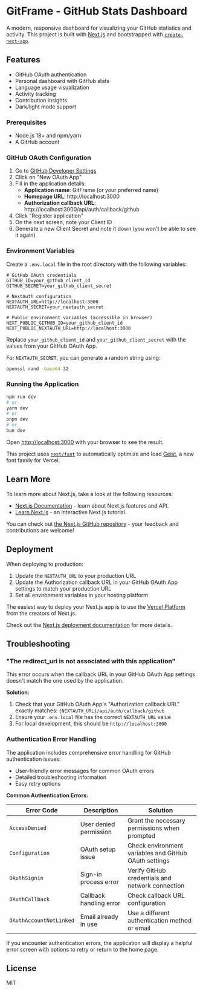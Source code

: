 # GitFrame - GitHub Stats Dashboard

A modern, responsive dashboard for visualizing your GitHub statistics and activity. This project is built with [Next.js](https://nextjs.org) and bootstrapped with [`create-next-app`](https://nextjs.org/docs/app/api-reference/cli/create-next-app).

## Features

- GitHub OAuth authentication
- Personal dashboard with GitHub stats
- Language usage visualization
- Activity tracking
- Contribution insights
- Dark/light mode support

### Prerequisites

- Node.js 18+ and npm/yarn
- A GitHub account

### GitHub OAuth Configuration

1. Go to [GitHub Developer Settings](https://github.com/settings/developers)
2. Click on "New OAuth App"
3. Fill in the application details:
   - **Application name**: GitFrame (or your preferred name)
   - **Homepage URL**: http://localhost:3000
   - **Authorization callback URL**: http://localhost:3000/api/auth/callback/github
4. Click "Register application"
5. On the next screen, note your Client ID
6. Generate a new Client Secret and note it down (you won't be able to see it again)

### Environment Variables

Create a `.env.local` file in the root directory with the following variables:

```
# GitHub OAuth credentials
GITHUB_ID=your_github_client_id
GITHUB_SECRET=your_github_client_secret

# NextAuth configuration
NEXTAUTH_URL=http://localhost:3000
NEXTAUTH_SECRET=your_nextauth_secret

# Public environment variables (accessible in browser)
NEXT_PUBLIC_GITHUB_ID=your_github_client_id
NEXT_PUBLIC_NEXTAUTH_URL=http://localhost:3000
```

Replace `your_github_client_id` and `your_github_client_secret` with the values from your GitHub OAuth App.

For `NEXTAUTH_SECRET`, you can generate a random string using:

```bash
openssl rand -base64 32
```

### Running the Application

```bash
npm run dev
# or
yarn dev
# or
pnpm dev
# or
bun dev
```

Open [http://localhost:3000](http://localhost:3000) with your browser to see the result.

This project uses [`next/font`](https://nextjs.org/docs/app/building-your-application/optimizing/fonts) to automatically optimize and load [Geist](https://vercel.com/font), a new font family for Vercel.

## Learn More

To learn more about Next.js, take a look at the following resources:

- [Next.js Documentation](https://nextjs.org/docs) - learn about Next.js features and API.
- [Learn Next.js](https://nextjs.org/learn) - an interactive Next.js tutorial.

You can check out [the Next.js GitHub repository](https://github.com/vercel/next.js) - your feedback and contributions are welcome!

## Deployment

When deploying to production:

1. Update the `NEXTAUTH_URL` to your production URL
2. Update the Authorization callback URL in your GitHub OAuth App settings to match your production URL
3. Set all environment variables in your hosting platform

The easiest way to deploy your Next.js app is to use the [Vercel Platform](https://vercel.com/new?utm_medium=default-template&filter=next.js&utm_source=create-next-app&utm_campaign=create-next-app-readme) from the creators of Next.js.

Check out the [Next.js deployment documentation](https://nextjs.org/docs/app/building-your-application/deploying) for more details.

## Troubleshooting

### "The redirect_uri is not associated with this application"

This error occurs when the callback URL in your GitHub OAuth App settings doesn't match the one used by the application.

**Solution:**
1. Check that your GitHub OAuth App's "Authorization callback URL" exactly matches: `{NEXTAUTH_URL}/api/auth/callback/github`
2. Ensure your `.env.local` file has the correct `NEXTAUTH_URL` value
3. For local development, this should be `http://localhost:3000`

### Authentication Error Handling

The application includes comprehensive error handling for GitHub authentication issues:

- User-friendly error messages for common OAuth errors
- Detailed troubleshooting information
- Easy retry options

**Common Authentication Errors:**

| Error Code | Description | Solution |
|------------|-------------|----------|
| `AccessDenied` | User denied permission | Grant the necessary permissions when prompted |
| `Configuration` | OAuth setup issue | Check environment variables and GitHub OAuth settings |
| `OAuthSignin` | Sign-in process error | Verify GitHub credentials and network connection |
| `OAuthCallback` | Callback handling error | Check callback URL configuration |
| `OAuthAccountNotLinked` | Email already in use | Use a different authentication method or email |

If you encounter authentication errors, the application will display a helpful error screen with options to retry or return to the home page.

## License

MIT
